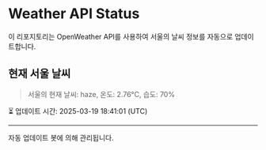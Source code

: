 
# Weather API Status

이 리포지토리는 OpenWeather API를 사용하여 서울의 날씨 정보를 자동으로 업데이트합니다.

## 현재 서울 날씨
> 서울의 현재 날씨: haze, 온도: 2.76°C, 습도: 70%

⏳ 업데이트 시간: 2025-03-19 18:41:01 (UTC)

---
자동 업데이트 봇에 의해 관리됩니다.
